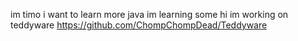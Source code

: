 im timo
i want to learn more java
im learning some
hi
im working on teddyware https://github.com/ChompChompDead/Teddyware

